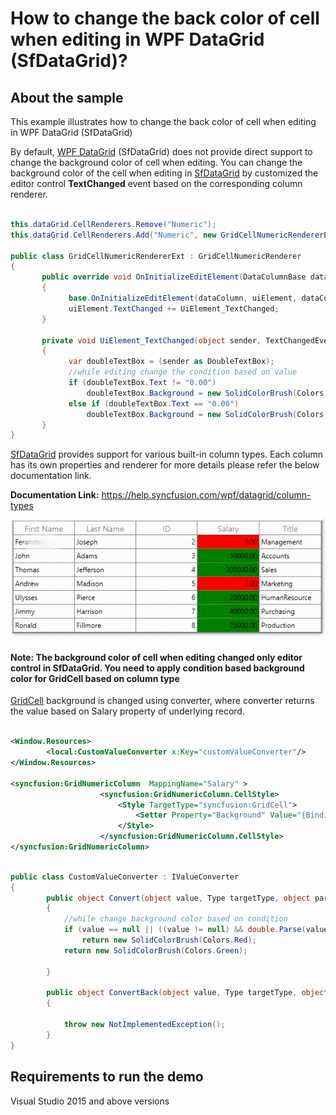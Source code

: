 # How to change the back color of cell when editing in WPF DataGrid (SfDataGrid)?

## About the sample
This example illustrates how to change the back color of cell when editing in WPF DataGrid (SfDataGrid)

By default, [WPF DataGrid](https://www.syncfusion.com/wpf-ui-controls/datagrid) (SfDataGrid) does not provide direct support to change the background color of cell when editing. You can change the background color of the cell when editing in [SfDataGrid](https://help.syncfusion.com/cr/wpf/Syncfusion.UI.Xaml.Grid.SfDataGrid.html) by customized the editor control **TextChanged** event based on the corresponding column renderer.

```C#

this.dataGrid.CellRenderers.Remove("Numeric");
this.dataGrid.CellRenderers.Add("Numeric", new GridCellNumericRendererExt());

public class GridCellNumericRendererExt : GridCellNumericRenderer
{
       public override void OnInitializeEditElement(DataColumnBase dataColumn, DoubleTextBox uiElement, object dataContext)
       {
             base.OnInitializeEditElement(dataColumn, uiElement, dataContext);
             uiElement.TextChanged += UiElement_TextChanged;
       }

       private void UiElement_TextChanged(object sender, TextChangedEventArgs e)
       {
             var doubleTextBox = (sender as DoubleTextBox);
             //while editing change the condition based on value
             if (doubleTextBox.Text != "0.00")
                 doubleTextBox.Background = new SolidColorBrush(Colors.Green);
             else if (doubleTextBox.Text == "0.00")
                 doubleTextBox.Background = new SolidColorBrush(Colors.Red);
       }
}

```

[SfDataGrid](https://help.syncfusion.com/cr/wpf/Syncfusion.UI.Xaml.Grid.SfDataGrid.html) provides support for various built-in column types. Each column has its own properties and renderer for more details please refer the below documentation link.

**Documentation Link:** https://help.syncfusion.com/wpf/datagrid/column-types

![Change the background color of cell while editing in SfDataGrid](ChangeBackGroundColorwhenediting.gif)

#### Note: The background color of cell when editing changed only editor control in SfDataGrid. You need to apply condition based background color for GridCell based on column type

[GridCell](https://help.syncfusion.com/cr/wpf/Syncfusion.UI.Xaml.Grid.GridCell.html) background is changed using converter, where converter returns the value based on Salary property of underlying record. 

```XML

<Window.Resources>
        <local:CustomValueConverter x:Key="customValueConverter"/>
</Window.Resources>

<syncfusion:GridNumericColumn  MappingName="Salary" >
                    <syncfusion:GridNumericColumn.CellStyle>
                        <Style TargetType="syncfusion:GridCell">
                            <Setter Property="Background" Value="{Binding Salary, Converter={StaticResource customValueConverter}}" />
                        </Style>
                    </syncfusion:GridNumericColumn.CellStyle>
</syncfusion:GridNumericColumn>

```

```C#

public class CustomValueConverter : IValueConverter
{
        public object Convert(object value, Type targetType, object parameter, System.Globalization.CultureInfo culture)
        {
            //while change background color based on condition
            if (value == null || ((value != null) && double.Parse(value.ToString()) == 0))
                return new SolidColorBrush(Colors.Red);
            return new SolidColorBrush(Colors.Green);

        }

        public object ConvertBack(object value, Type targetType, object parameter, System.Globalization.CultureInfo culture)
        {

            throw new NotImplementedException();
        }
}

```


## Requirements to run the demo
Visual Studio 2015 and above versions


